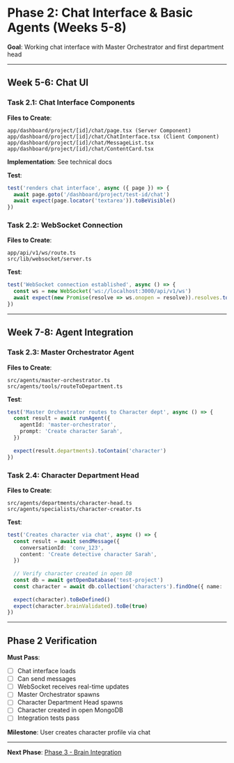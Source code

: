 # Phase 2: Chat Interface & Basic Agents (Weeks 5-8)

**Goal**: Working chat interface with Master Orchestrator and first department head

---

## Week 5-6: Chat UI

### Task 2.1: Chat Interface Components

**Files to Create**:
```
app/dashboard/project/[id]/chat/page.tsx (Server Component)
app/dashboard/project/[id]/chat/ChatInterface.tsx (Client Component)
app/dashboard/project/[id]/chat/MessageList.tsx
app/dashboard/project/[id]/chat/ContentCard.tsx
```

**Implementation**: See technical docs

**Test**:
```typescript
test('renders chat interface', async ({ page }) => {
  await page.goto('/dashboard/project/test-id/chat')
  await expect(page.locator('textarea')).toBeVisible()
})
```

### Task 2.2: WebSocket Connection

**Files to Create**:
```
app/api/v1/ws/route.ts
src/lib/websocket/server.ts
```

**Test**:
```typescript
test('WebSocket connection established', async () => {
  const ws = new WebSocket('ws://localhost:3000/api/v1/ws')
  await expect(new Promise(resolve => ws.onopen = resolve)).resolves.toBeDefined()
})
```

---

## Week 7-8: Agent Integration

### Task 2.3: Master Orchestrator Agent

**Files to Create**:
```
src/agents/master-orchestrator.ts
src/agents/tools/routeToDepartment.ts
```

**Test**:
```typescript
test('Master Orchestrator routes to Character dept', async () => {
  const result = await runAgent({
    agentId: 'master-orchestrator',
    prompt: 'Create character Sarah',
  })
  
  expect(result.departments).toContain('character')
})
```

### Task 2.4: Character Department Head

**Files to Create**:
```
src/agents/departments/character-head.ts
src/agents/specialists/character-creator.ts
```

**Test**:
```typescript
test('Creates character via chat', async () => {
  const result = await sendMessage({
    conversationId: 'conv_123',
    content: 'Create detective character Sarah',
  })
  
  // Verify character created in open DB
  const db = await getOpenDatabase('test-project')
  const character = await db.collection('characters').findOne({ name: 'Sarah' })
  
  expect(character).toBeDefined()
  expect(character.brainValidated).toBe(true)
})
```

---

## Phase 2 Verification

**Must Pass**:
- [ ] Chat interface loads
- [ ] Can send messages
- [ ] WebSocket receives real-time updates
- [ ] Master Orchestrator spawns
- [ ] Character Department Head spawns
- [ ] Character created in open MongoDB
- [ ] Integration tests pass

**Milestone**: User creates character profile via chat

---

**Next Phase**: [Phase 3 - Brain Integration](./phase-3-brain.md)